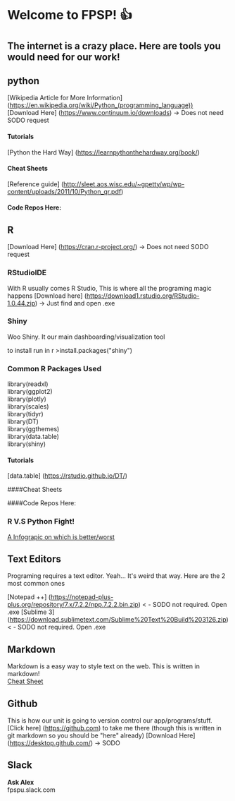# Welcome to FPSP! :+1: 

## The internet is a crazy place. Here are tools you would need for our work!

## python 
[Wikipedia Article for More Information] (https://en.wikipedia.org/wiki/Python_(programming_language))
<br>
[Download Here] (https://www.continuum.io/downloads) -> Does not need SODO request 


#### Tutorials 
[Python the Hard Way] (https://learnpythonthehardway.org/book/)

#### Cheat Sheets 

[Reference guide] (http://sleet.aos.wisc.edu/~gpetty/wp/wp-content/uploads/2011/10/Python_qr.pdf)

#### Code Repos Here:



## R 
[Download Here] (https://cran.r-project.org/)  -> Does not need SODO request 

### RStudioIDE
With R usually comes R Studio, This is where all the programing magic happens 
[Download here] (https://download1.rstudio.org/RStudio-1.0.44.zip) -> Just find and open .exe

### Shiny
Woo Shiny. It our main dashboarding/visualization tool 

to install run in r >install.packages("shiny")


### Common R Packages Used 

library(readxl)<br>
library(ggplot2)<br>
library(plotly)<br>
library(scales)<br>
library(tidyr)<br>
library(DT)<br>
library(ggthemes)<br>
library(data.table)<br>
library(shiny)<br>
 


#### Tutorials 
[data.table] (https://rstudio.github.io/DT/) 


####Cheat Sheets 



####Code Repos Here:


### R V.S Python Fight!
[A Infograpic on which is better/worst](https://www.datacamp.com/community/tutorials/r-or-python-for-data-analysis#gs._O6U9yY)



## Text Editors 

Programing requires a text editor. Yeah... It's weird that way. Here are the 2 most common ones 

[Notepad ++] (https://notepad-plus-plus.org/repository/7.x/7.2.2/npp.7.2.2.bin.zip)  < - SODO not required. Open .exe 
[Sublime 3] (https://download.sublimetext.com/Sublime%20Text%20Build%203126.zip) < - SODO not required. Open .exe 

## Markdown
Markdown is a easy way to style text on the web. This is written in markdown! 
<br>
[Cheat Sheet](https://guides.github.com/pdfs/markdown-cheatsheet-online.pdf)




## Github 
This is how our unit is going to version control our app/programs/stuff. 
[Click here] (https://github.com) to take me there (though this is written in git markdown so you should be "here" already) 
[Download Here] (https://desktop.github.com/) -> SODO 




## Slack 
**Ask Alex** <br>
fpspu.slack.com 

